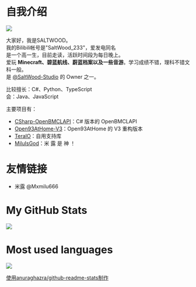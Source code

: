 # 自我介绍

![](https://api.xecades.xyz/api?email=saltwood2333%40gmail.com&github=SALTWOOD&bilibili=SALTWOOD&img=1)

大家好，我是SALTWOOD。   
我的Bilibili帐号是"SaltWood_233"，爱发电同名   
是一个高一生，目前走读，活跃时间段为每日晚上。   
爱玩 **Minecraft、碧蓝航线、蔚蓝档案以及一些音游**。学习成绩不错，理科不错文科一般。   
是 [@SaltWood-Studio](https://github.com/SaltWood-Studio) 的 Owner 之一。   

比较擅长：C#、Python、TypeScript   
会：Java、JavaScript   

主要项目有：
- [CSharp-OpenBMCLAPI](https://github.com/SaltWood-Studio/CSharp-OpenBMCLAPI)：C# 版本的 OpenBMCLAPI
- [Open93AtHome-V3](https://github.com/SaltWood-Studio/Open93AtHome-V3)：Open93AtHome 的 V3 重构版本
- [TeraIO](https://github.com/SaltWood-Studio/TeraIO)：自用支持库
- [MiluIsGod](https://github.com/SALTWOOD/MiluIsGod)：米  露  是  神  ！

# 友情链接
- 米露 @Mxmilu666

# My GitHub Stats

<a href="https://github.com/anuraghazra/github-readme-stats">
  <img align="center" src="https://github-readme-stats.vercel.app/api?username=SALTWOOD&show_icons=true&theme=radical&include_all_commits=true" />
</a>

# Most used languages

<a href="https://github.com/anuraghazra/github-readme-stats">
  <img align="center" src="https://github-readme-stats.vercel.app/api/top-langs/?username=SALTWOOD&theme=radical&layout=compact" />
</a>

[使用anuraghazra/github-readme-stats制作](https://github.com/anuraghazra/github-readme-stats)
